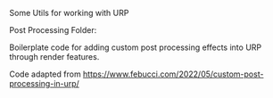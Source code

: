 Some Utils for working with URP


Post Processing Folder:

Boilerplate code for adding custom post processing effects into URP through render features.

Code adapted from https://www.febucci.com/2022/05/custom-post-processing-in-urp/